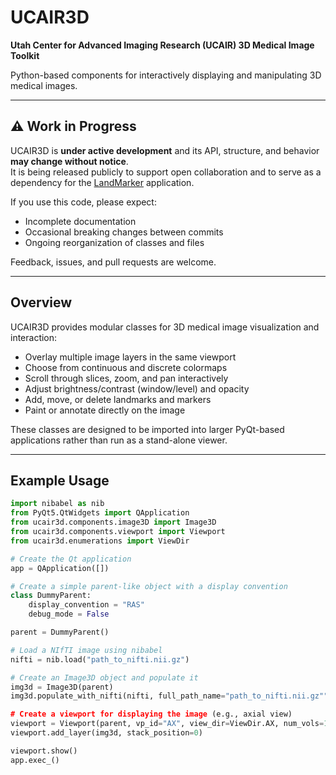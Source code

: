# UCAIR3D

**Utah Center for Advanced Imaging Research (UCAIR) 3D Medical Image Toolkit**

Python-based components for interactively displaying and manipulating 3D medical images.

---

## ⚠️ Work in Progress

UCAIR3D is **under active development** and its API, structure, and behavior **may change without notice**.  
It is being released publicly to support open collaboration and to serve as a dependency for the [LandMarker](https://github.com/fuslab-uofu/LandMarker) application.

If you use this code, please expect:
- Incomplete documentation
- Occasional breaking changes between commits
- Ongoing reorganization of classes and files

Feedback, issues, and pull requests are welcome.

---

## Overview

UCAIR3D provides modular classes for 3D medical image visualization and interaction:

- Overlay multiple image layers in the same viewport
- Choose from continuous and discrete colormaps
- Scroll through slices, zoom, and pan interactively
- Adjust brightness/contrast (window/level) and opacity
- Add, move, or delete landmarks and markers
- Paint or annotate directly on the image

These classes are designed to be imported into larger PyQt-based applications rather than run as a stand-alone viewer.

---

## Example Usage

```python
import nibabel as nib
from PyQt5.QtWidgets import QApplication
from ucair3d.components.image3D import Image3D
from ucair3d.components.viewport import Viewport
from ucair3d.enumerations import ViewDir

# Create the Qt application
app = QApplication([])

# Create a simple parent-like object with a display convention
class DummyParent:
    display_convention = "RAS"
    debug_mode = False

parent = DummyParent()

# Load a NIfTI image using nibabel
nifti = nib.load("path_to_nifti.nii.gz")

# Create an Image3D object and populate it
img3d = Image3D(parent)
img3d.populate_with_nifti(nifti, full_path_name="path_to_nifti.nii.gz"")

# Create a viewport for displaying the image (e.g., axial view)
viewport = Viewport(parent, vp_id="AX", view_dir=ViewDir.AX, num_vols=1)
viewport.add_layer(img3d, stack_position=0)

viewport.show()
app.exec_()